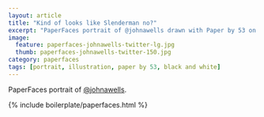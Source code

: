 ```yaml
---
layout: article
title: "Kind of looks like Slenderman no?"
excerpt: "PaperFaces portrait of @johnawells drawn with Paper by 53 on an iPad."
image: 
  feature: paperfaces-johnawells-twitter-lg.jpg
  thumb: paperfaces-johnawells-twitter-150.jpg
category: paperfaces
tags: [portrait, illustration, paper by 53, black and white]
---
```


PaperFaces portrait of [@johnawells](http://twitter.com/johnawells).

{% include boilerplate/paperfaces.html %}